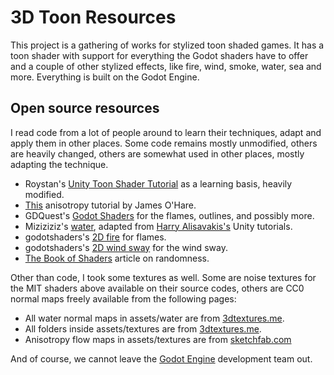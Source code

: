 # 3D Toon Resources

This project is a gathering of works for stylized toon shaded games. It has a toon shader with support for everything the Godot shaders have to offer and a couple of other stylized effects, like fire, wind, smoke, water, sea and more. Everything is built on the Godot Engine.

## Open source resources

I read code from a lot of people around to learn their techniques, adapt and apply them in other places. Some code remains mostly unmodified, others are heavily changed, others are somewhat used in other places, mostly adapting the technique.

- Roystan's [Unity Toon Shader Tutorial](https://roystan.net/articles/toon-shader.html#) as a learning basis, heavily modified.
- [This](https://wiki.unity3d.com/index.php/Anisotropic_Highlight_Shader) anisotropy tutorial by James O'Hare.
- GDQuest's [Godot Shaders](https://github.com/GDQuest/godot-shaders) for the flames, outlines, and possibly more.
- Miziziziz's [water](https://youtu.be/PLCGL3RW548), adapted from [Harry Alisavakis's](https://halisavakis.com/category/blog-posts/my-take-on-shaders/) Unity tutorials.
- godotshaders's [2D fire](https://godotshaders.com/shader/2d-fire/) for flames.
- godotshaders's [2D wind sway](https://godotshaders.com/shader/2d-wind-sway/) for the wind sway.
- [The Book of Shaders](https://thebookofshaders.com/10/) article on randomness.

Other than code, I took some textures as well. Some are noise textures for the MIT shaders above available on their source codes, others are CC0 normal maps freely available from the following pages:

- All water normal maps in assets/water are from [3dtextures.me](https://3dtextures.me/).
- All folders inside assets/textures are from [3dtextures.me](https://3dtextures.me/).
- Anisotropy flow maps in assets/textures are from [sketchfab.com](https://help.sketchfab.com/hc/en-us/articles/360020687812-Anisotropy)

And of course, we cannot leave the [Godot Engine](https://godotengine.org/) development team out.
